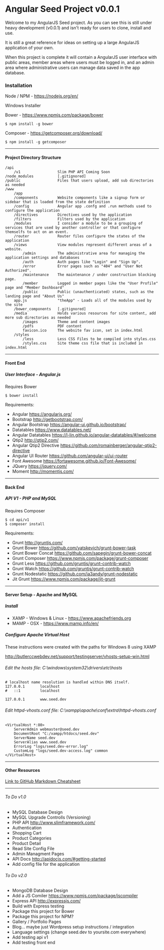 # Angular Seed Project v0.0.1

Welcome to my AngularJS Seed project. As you can see this is still under heavy development (v0.0.1) and isn't ready for users to clone, install and use.

It is still a great reference for ideas on setting up a large AngularJS application of your own.

When this project is complete it will contain a AngularJS user interface with public areas, member areas where users must be logged in, and an admin area where administrative users can manage data saved in the app database.


### Installation

Node / NPM - https://nodejs.org/en/

Windows Installer

Bower - https://www.npmjs.com/package/bower

```
$ npm install -g bower
```

Composer - https://getcomposer.org/download/

```
$ npm install -g getcomposer
```

---

#### Project Directory Structure

```
/api
    /v1                 Slim PHP API Coming Soon
/node_modules           [.gitignored]
/public                 Files that users upload, add sub directories as needed
/www
    /app
    /components         Website components like a signup form or sidebar that is loaded from the state definition
    /config             Angular app .confg and .run methods used to configure the application
    /directives         Directives used by the application
    /filters            Filters used by the application
    /modules            I consider a module to be a grouping of services that are used by another controller or that configure themselfs to act on an event.
    /router             Router files configure the states of the application
    /views              View modules represent different areas of a website.
        /admin          The administrative area for managing the application settings and databases
        /auth           Auth pages like "Login" and "Sign Up".
        /error          Error pages such as "404" and "User Not Authorized".
        /maintenance    The maintenance / under construction blocking page.
        /member         Logged in member pages like the "User Profile" page and "Member Dashboard"
        /public         Public (unauthenticated) states, such as the landing page and "About Us"
    app.js              "theApp" - Loads all of the modules used by the site
    /bower_components   [.gitignored]
    /media              Holds various resources for site content, add more sub directories as needed
        /images         Theme and content images
        /pdfs           PDF content
        favicon.ico     The website fav icon, set in index.html
    /styles             
        /less           Less CSS Files to be compiled into styles.css
        /styles.css     Site theme css file that is included in index.html
```
---

####  Front End

##### User Interface - Angular.js 

Requires Bower 

```
$ bower install
```

Requirements:

- Angular https://angularjs.org/
- Bootstrap http://getbootstrap.com/
- Angular Bootstrap https://angular-ui.github.io/bootstrap/
- Datatables https://www.datatables.net/
- Angular Datatables https://l-lin.github.io/angular-datatables/#/welcome
- Qtip2 http://qtip2.com/
- Angular Qtip2 Directive https://github.com/romainberger/angular-qtip2-directive
- Angular UI Router https://github.com/angular-ui/ui-router
- Font Awesome https://fortawesome.github.io/Font-Awesome/
- JQuery https://jquery.com/
- Moment http://momentjs.com/

---

#### Back End 

##### API V1 - PHP and MySQL

Requires Composer 

```
$ cd api/v1
$ composer install
```


Requirements:

- Grunt http://gruntjs.com/
- Grunt Bower https://github.com/yatskevich/grunt-bower-task
- Grunt Bower Concat https://github.com/sapegin/grunt-bower-concat
- Grunt Composer https://www.npmjs.com/package/grunt-composer
- Grunt Less https://github.com/gruntjs/grunt-contrib-watch
- Grunt Watch https://github.com/gruntjs/grunt-contrib-watch
- Grunt Nodestatic https://github.com/ia3andy/grunt-nodestatic
- Jit Grunt https://www.npmjs.com/package/jit-grunt

---

#### Server Setup - Apache and MySQL

##### Install

- XAMP - Windows & Linux - https://www.apachefriends.org
- MAMP - OSX - https://www.mamp.info/en/

##### Configure Apache Virtual Host 

These instructions were created with the paths for Windows 8 using XAMP

http://butlerccwebdev.net/support/testingserver/vhosts-setup-win.html

###### Edit the hosts file: C:\windows\system32\drivers\etc\hosts

```
# localhost name resolution is handled within DNS itself.
127.0.0.1       localhost
#	::1         localhost

127.0.0.1		www.seed.dev
```

###### Edit httpd-vhosts.conf file: C:\xampp\apache\conf\extra\httpd-vhosts.conf

```
<VirtualHost *:80>
    ServerAdmin webmaster@seed.dev
    DocumentRoot "C:/xampp/htdocs/seed.dev"
    ServerName seed.dev
    ServerAlias www.seed.dev
    ErrorLog "logs/seed.dev-error.log"
    CustomLog "logs/seed.dev-access.log" common
</VirtualHost>
```

---

#### Other Resources

[Link to GitHub Markdown Cheatsheet](https://github.com/adam-p/markdown-here/wiki/Markdown-Cheatsheet#links)

---

###### To Do v1.0

- MySQL Database Design
- MySQL Upgrade Controlls (Versioning)
- PHP API http://www.slimframework.com/
- Authentication
- Shopping Cart
- Product Categories
- Product Detail
- Read Site Config File
- Admin Managment Pages
- API Docs http://apidocjs.com/#getting-started
- Add config file for the application

###### To Do v2.0
- MongoDB Database Design 
- Add a JS Comiler https://www.npmjs.com/package/jscompiler
- Express API http://expressjs.com/
- Build with Express testing
- Package this project for Bower
- Package this project for NPM?
- Gallery / Portfolio Pages
- Blog... maybe just Wordpress setup instructions / integration
- Language settings (change seed.dev to yoursite.com everywhere)
- Add testing api v1
- Add testing front end
